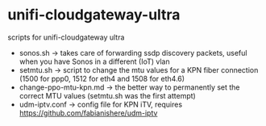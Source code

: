 # unifi-cloudgateway-ultra
scripts for unifi-cloudgateway ultra

- sonos.sh -> takes care of forwarding ssdp discovery packets, useful when you have Sonos in a different (IoT) vlan
- setmtu.sh -> script to change the mtu values for a KPN fiber connection (1500 for ppp0, 1512 for eth4 and 1508 for eth4.6)
- change-ppo-mtu-kpn.md -> the better way to permanently set the correct MTU values (setmtu.sh was the first attempt)
- udm-iptv.conf -> config file for KPN iTV, requires https://github.com/fabianishere/udm-iptv
